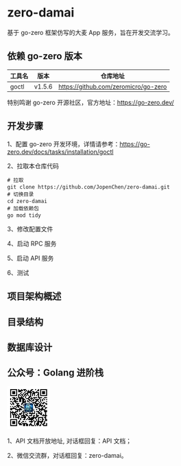 # zero-damai
基于 go-zero 框架仿写的大麦 App 服务，旨在开发交流学习。

## 依赖 go-zero 版本

| 工具名   | 版本     | 仓库地址                                  |
|-------|--------|---------------------------------------|
| goctl | v1.5.6 | https://github.com/zeromicro/go-zero  |

特别鸣谢 go-zero 开源社区，官方地址：https://go-zero.dev/

## 开发步骤
1、配置 go-zero 开发环境，详情请参考：https://go-zero.dev/docs/tasks/installation/goctl

2、拉取本仓库代码
```shell
# 拉取
git clone https://github.com/JopenChen/zero-damai.git
# 切换目录
cd zero-damai
# 加载依赖包
go mod tidy
```

3、修改配置文件

4、启动 RPC 服务

5、启动 API 服务

6、测试

## 项目架构概述

## 目录结构

## 数据库设计

## 公众号：Golang 进阶栈
<img height="100" src="doc\images\公众号二维码.jpg" title="Golang 进阶栈公众号二维码" width="100"/>

1、API 文档开放地址, 对话框回复：API 文档；

2、微信交流群，对话框回复：zero-damai。





